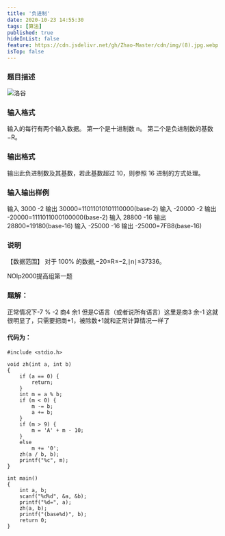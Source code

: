 ```yaml
---
title: '负进制'
date: 2020-10-23 14:55:30
tags: [算法]
published: true
hideInList: false
feature: https://cdn.jsdelivr.net/gh/Zhao-Master/cdn/img/(8).jpg.webp
isTop: false
---
```

### 题目描述

![洛谷](https://cdn.jsdelivr.net/gh/ZSakuraTears/cdn/img/chrome_kZgFEYVhht.png)

### 输入格式
输入的每行有两个输入数据。
第一个是十进制数 n。 第二个是负进制数的基数 −R。

### 输出格式
输出此负进制数及其基数，若此基数超过 10，则参照 16 进制的方式处理。

### 输入输出样例
输入 3000 -2
输出 30000=11011010101110000(base-2)
输入 -20000 -2
输出 -20000=1111011000100000(base-2)
输入 28800 -16
输出 28800=19180(base-16)
输入 -25000 -16
输出 -25000=7FB8(base-16)

### 说明
【数据范围】
对于 100% 的数据,−20≤R≤−2,∣n∣≤37336。

NOIp2000提高组第一题


### 题解：
正常情况下-7 % -2 商4 余1
但是C语言（或者说所有语言）这里是商3 余-1
这就很明显了，只需要把商+1，被除数+1就和正常计算情况一样了



#### 代码为：

```C/C++
#include <stdio.h>

void zh(int a, int b)
{
    if (a == 0) {
        return;
    }
    int m = a % b;
    if (m < 0) {
        m -= b;
        a += b;
    }
    if (m > 9) {
        m = 'A' + m - 10;
    }
    else
        m += '0';
    zh(a / b, b);
    printf("%c", m);
}

int main()
{
    int a, b;
    scanf("%d%d", &a, &b);
    printf("%d=", a);
    zh(a, b);
    printf("(base%d)", b);
    return 0;
}
```